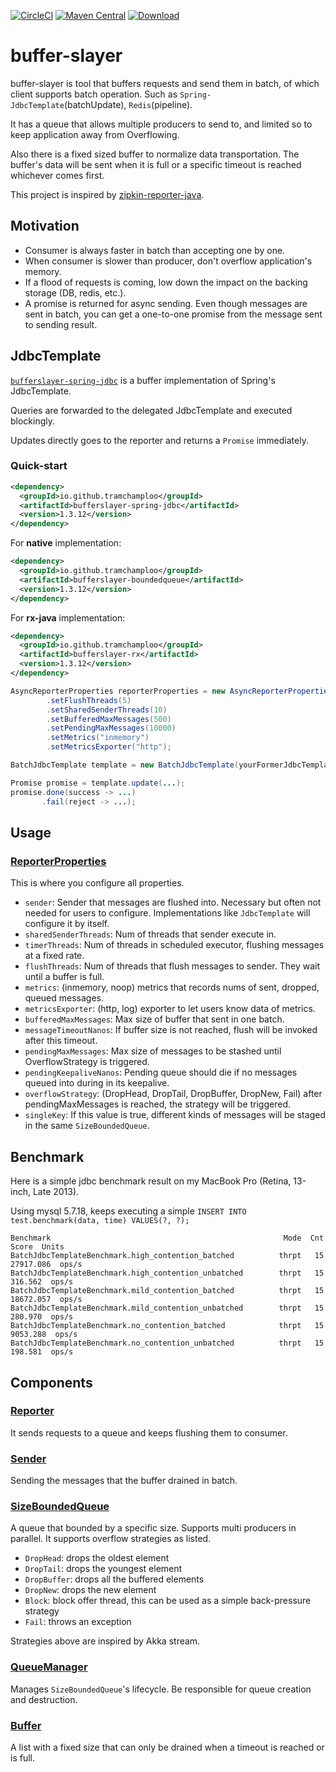 [![CircleCI](https://circleci.com/gh/tramchamploo/buffer-slayer.svg?style=shield)](https://circleci.com/gh/tramchamploo/buffer-slayer)
[![Maven Central](https://maven-badges.herokuapp.com/maven-central/io.github.tramchamploo/bufferslayer-core/badge.svg)](https://maven-badges.herokuapp.com/maven-central/io.github.tramchamploo/bufferslayer-core)
[ ![Download](https://api.bintray.com/packages/tramchamploo/tramchamploo/buffer-slayer/images/download.svg) ](https://bintray.com/tramchamploo/tramchamploo/buffer-slayer/_latestVersion)

# buffer-slayer
buffer-slayer is tool that buffers requests and send them in batch, of which client supports batch operation. Such as `Spring-JdbcTemplate`(batchUpdate), `Redis`(pipeline).

It has a queue that allows multiple producers to send to, and limited so to keep application away from Overflowing. 

Also there is a fixed sized buffer to normalize data transportation. The buffer's data will be sent when it is full or a specific timeout is reached whichever comes first.

This project is inspired by [zipkin-reporter-java](https://github.com/openzipkin/zipkin-reporter-java).
 
## Motivation
* Consumer is always faster in batch than accepting one by one.
* When consumer is slower than producer, don't overflow application's memory.
* If a flood of requests is coming, low down the impact on the backing storage (DB, redis, etc.).
* A promise is returned for async sending. Even though messages are sent in batch, you can get a one-to-one promise from the message sent to sending result.

## JdbcTemplate
[`bufferslayer-spring-jdbc`](/jdbc) is a buffer implementation of Spring's JdbcTemplate.

Queries are forwarded to the delegated JdbcTemplate and executed blockingly.

Updates directly goes to the reporter and returns a `Promise` immediately.

### Quick-start
```xml
<dependency>
  <groupId>io.github.tramchamploo</groupId>
  <artifactId>bufferslayer-spring-jdbc</artifactId>
  <version>1.3.12</version>
</dependency>
```

For **native** implementation:
```xml
<dependency>
  <groupId>io.github.tramchamploo</groupId>
  <artifactId>bufferslayer-boundedqueue</artifactId>
  <version>1.3.12</version>
</dependency>
```

For **rx-java** implementation:
```xml
<dependency>
  <groupId>io.github.tramchamploo</groupId>
  <artifactId>bufferslayer-rx</artifactId>
  <version>1.3.12</version>
</dependency>
```

```java
AsyncReporterProperties reporterProperties = new AsyncReporterProperties()
        .setFlushThreads(5)
        .setSharedSenderThreads(10)
        .setBufferedMaxMessages(500)
        .setPendingMaxMessages(10000)
        .setMetrics("inmemory")
        .setMetricsExporter("http");

BatchJdbcTemplate template = new BatchJdbcTemplate(yourFormerJdbcTemplate, reporterProperties);

Promise promise = template.update(...);
promise.done(success -> ...)
       .fail(reject -> ...);
```

## Usage

### [ReporterProperties](boundedqueue/src/main/java/io/github/tramchamploo/bufferslayer/ReporterProperties.java)
This is where you configure all properties.

* `sender`: Sender that messages are flushed into. Necessary but often not needed for users to configure. Implementations like `JdbcTemplate` will configure it by itself.
* `sharedSenderThreads`: Num of threads that sender execute in.
* `timerThreads`: Num of threads in scheduled executor, flushing messages at a fixed rate.
* `flushThreads`: Num of threads that flush messages to sender. They wait until a buffer is full.
* `metrics`: (inmemory, noop) metrics that records nums of sent, dropped, queued messages.
* `metricsExporter`: (http, log) exporter to let users know data of metrics.
* `bufferedMaxMessages`: Max size of buffer that sent in one batch.
* `messageTimeoutNanos`: If buffer size is not reached, flush will be invoked after this timeout.
* `pendingMaxMessages`: Max size of messages to be stashed until OverflowStrategy is triggered.
* `pendingKeepaliveNanos`: Pending queue should die if no messages queued into during in its keepalive.
* `overflowStrategy`: (DropHead, DropTail, DropBuffer, DropNew, Fail) after pendingMaxMessages is reached, the strategy will be triggered.
* `singleKey`: If this value is true, different kinds of messages will be staged in the same `SizeBoundedQueue`.

## Benchmark
Here is a simple jdbc benchmark result on my MacBook Pro (Retina, 13-inch, Late 2013).

Using mysql 5.7.18, keeps executing a simple `INSERT INTO test.benchmark(data, time) VALUES(?, ?);`

```
Benchmark                                                    Mode  Cnt       Score  Units
BatchJdbcTemplateBenchmark.high_contention_batched          thrpt   15   27917.086  ops/s
BatchJdbcTemplateBenchmark.high_contention_unbatched        thrpt   15     316.562  ops/s
BatchJdbcTemplateBenchmark.mild_contention_batched          thrpt   15   18672.057  ops/s
BatchJdbcTemplateBenchmark.mild_contention_unbatched        thrpt   15     280.970  ops/s
BatchJdbcTemplateBenchmark.no_contention_batched            thrpt   15    9053.288  ops/s
BatchJdbcTemplateBenchmark.no_contention_unbatched          thrpt   15     198.581  ops/s
```

## Components

### [Reporter](core/src/main/java/io/github/tramchamploo/bufferslayer/Reporter.java)
It sends requests to a queue and keeps flushing them to consumer.

### [Sender](core/src/main/java/io/github/tramchamploo/bufferslayer/Sender.java)
Sending the messages that the buffer drained in batch.

### [SizeBoundedQueue](boundedqueue/src/main/java/io/github/tramchamploo/bufferslayer/SizeBoundedQueue.java)
A queue that bounded by a specific size. Supports multi producers in parallel. 
It supports overflow strategies as listed.

* `DropHead`: drops the oldest element
* `DropTail`: drops the youngest element
* `DropBuffer`: drops all the buffered elements
* `DropNew`: drops the new element
* `Block`: block offer thread, this can be used as a simple back-pressure strategy
* `Fail`: throws an exception

Strategies above are inspired by Akka stream. 

### [QueueManager](boundedqueue/src/main/java/io/github/tramchamploo/bufferslayer/QueueManager.java)
Manages `SizeBoundedQueue`'s lifecycle. 
Be responsible for queue creation and destruction.

### [Buffer](boundedqueue/src/main/java/io/github/tramchamploo/bufferslayer/Buffer.java)
A list with a fixed size that can only be drained when a timeout is reached or is full.